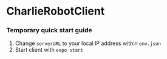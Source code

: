 # CharlieRobotClient
### Temporary quick start guide
1. Change `serverURL` to your local IP address within `env.json`
2. Start client with `expo start`